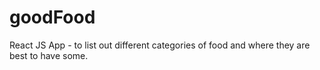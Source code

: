 # goodFood
React JS App - to list out different categories of food and where they are best to have some.
